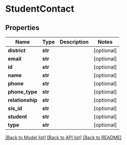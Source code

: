 # StudentContact

## Properties
Name | Type | Description | Notes
------------ | ------------- | ------------- | -------------
**district** | **str** |  | [optional] 
**email** | **str** |  | [optional] 
**id** | **str** |  | [optional] 
**name** | **str** |  | [optional] 
**phone** | **str** |  | [optional] 
**phone_type** | **str** |  | [optional] 
**relationship** | **str** |  | [optional] 
**sis_id** | **str** |  | [optional] 
**student** | **str** |  | [optional] 
**type** | **str** |  | [optional] 

[[Back to Model list]](README.md#documentation-for-models) [[Back to API list]](README.md#documentation-for-api-endpoints) [[Back to README]](README.md)


